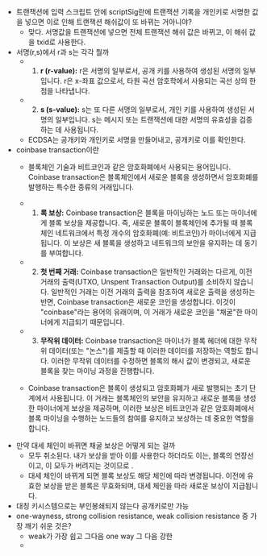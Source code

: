 * 트랜잭션에 입력 스크립트 안에 scriptSig란에 트랜잭션 기록을 개인키로 서명한  값을 넣으면 이로 인해 트랜잭션 해쉬값이 또 바뀌는 거아니야?
	* 맞다. 서명값을 트랜잭션에 넣으면 전체 트랜잭션 해쉬 값은 바뀌고, 이 해쉬 값을 txid로 사용한다.
* 서명(r,s)에서 r과 s는 각각 뭘까
	* 1. **r (r-value):** r은 서명의 일부로서, 공개 키를 사용하여 생성된 서명의 일부입니다. r은 x-좌표 값으로서, 타원 곡선 암호학에서 사용되는 곡선 상의 한 점을 나타냅니다.
	* 2. **s (s-value):** s는 또 다른 서명의 일부로서, 개인 키를 사용하여 생성된 서명의 일부입니다. s는 메시지 또는 트랜잭션에 대한 서명의 유효성을 검증하는 데 사용됩니다.
	* ECDSA는  공개키와 개인키로 서명을 만들어내고, 공개키로 이를 확인한다.
* coinbase transaction이란
	* 블록체인 기술과 비트코인과 같은 암호화폐에서 사용되는 용어입니다. Coinbase transaction은 블록체인에서 새로운 블록을 생성하면서 암호화폐를 발행하는 특수한 종류의 거래입니다.
	* 1. **록 보상:** Coinbase transaction은 블록을 마이닝하는 노드 또는 마이너에게 블록 보상을 제공합니다. 즉, 새로운 블록이 블록체인에 추가될 때 블록체인 네트워크에서 특정 개수의 암호화폐(예: 비트코인)가 마이너에게 지급됩니다. 이 보상은 새 블록을 생성하고 네트워크의 보안을 유지하는 데 동기를 부여합니다.
    
	* 2. **첫 번째 거래:** Coinbase transaction은 일반적인 거래와는 다르게, 이전 거래의 출력(UTXO, Unspent Transaction Output)를 소비하지 않습니다. 일반적인 거래는 이전 거래의 출력을 참조하여 새로운 출력을 생성하는 반면, Coinbase transaction은 새로운 코인을 생성합니다. 이것이 "coinbase"라는 용어의 유래이며, 이 거래가 새로운 코인을 "채굴"한 마이너에게 지급되기 때문입니다.
    
	* 3. **무작위 데이터:** Coinbase transaction은 마이너가 블록 헤더에 대한 무작위 데이터(또는 "논스")를 제출할 때 이러한 데이터를 저장하는 역할도 합니다. 이러한 무작위 데이터를 수정하면 블록의 해시 값이 변경되고, 새로운 블록을 찾는 마이닝 과정을 진행합니다.
    

	* Coinbase transaction은 블록이 생성되고 암호화폐가 새로 발행되는 초기 단계에서 사용됩니다. 이 거래는 블록체인의 보안을 유지하고 새로운 블록을 생성한 마이너에게 보상을 제공하며, 이러한 보상은 비트코인과 같은 암호화폐에서 블록 마이닝을 수행하는 노드들의 참여를 유지하고 보상하는 데 중요한 역할을 합니다.
* 만약 대세 체인이 바뀌면 채굴 보상은 어떻게 되는 걸까
	* 모두 취소된다. 내가 보상을 받아 이를 사용한다 하더라도 이는, 블록의 연장선이고, 이 모두가 버려지는 것이므로 .
	* 대세 체인이 바뀌게 되면 블록 보상도 해당 체인에 따라 변경됩니다. 이전에 유효한 보상을 받은 블록은 무효화되며, 대세 체인을 따라 새로운 보상이 지급됩니다.
* 대칭 키시스템으로는 부인봉쇄되지 않는다 공개키로만 가능
* one-wayness, strong collision resistance, weak collision resistance 중 가장 깨기 쉬운 것은?
	* weak가 가장 쉽고 그다음 one way 그 다음 강한
	* 